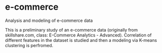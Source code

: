 # e-commerce
Analysis and modeling of e-commerce data

This is a preliminary study of an e-commerce data (originally from skillshare.com, class: E-Commerce Analytics - Advanced). Correlation of different features in the dataset is studied and then a modeling via K-means clustering is perfromed. 
